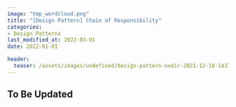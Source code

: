 ```yaml
---
image: "tmp_wordcloud.png"
title: "[Design Pattern] Chain of Responsibility"
categories:
- Design Patterns
last_modified_at: 2022-03-01
date: 2022-01-01

header:
  teaser: /assets/images/undefined/design-pattern-nedir-2021-12-18-143754.jpg
---
```


## To Be Updated
